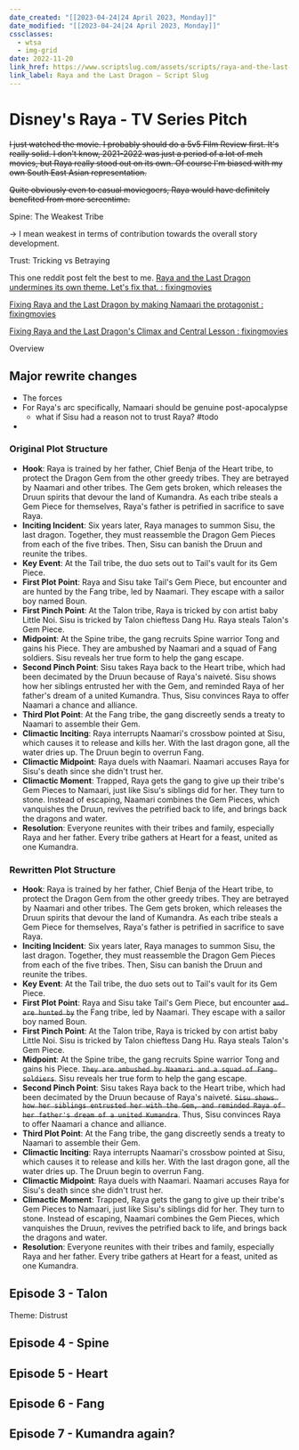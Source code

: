 ```yaml
---
date_created: "[[2023-04-24|24 April 2023, Monday]]"
date_modified: "[[2023-04-24|24 April 2023, Monday]]"
cssclasses:
  - wtsa
  - img-grid
date: 2022-11-20
link_href: https://www.scriptslug.com/assets/scripts/raya-and-the-last-dragon-2021.pdf
link_label: Raya and the Last Dragon – Script Slug
---
```

# Disney's Raya - TV Series Pitch

~~I just watched the movie. I probably should do a 5v5 Film Review first. It's really solid. I don't know, 2021-2022 was just a period of a lot of meh movies, but Raya really stood out on its own. Of course I'm biased with my own South East Asian representation.~~

~~Quite obviously even to casual moviegoers, Raya would have definitely benefited from more screentime.~~

Spine: The Weakest Tribe

→ I mean weakest in terms of contribution towards the overall story development.

Trust: Tricking vs Betraying

This one reddit post felt the best to me. [Raya and the Last Dragon undermines its own theme. Let's fix that. : fixingmovies](https://www.reddit.com/r/fixingmovies/comments/qgcyjb/raya_and_the_last_dragon_undermines_its_own_theme/)

[Fixing Raya and the Last Dragon by making Namaari the protagonist : fixingmovies](https://www.reddit.com/r/fixingmovies/comments/u38jb2/fixing_raya_and_the_last_dragon_by_making_namaari/)

[Fixing Raya and the Last Dragon's Climax and Central Lesson : fixingmovies](https://www.reddit.com/r/fixingmovies/comments/o37iaw/fixing_raya_and_the_last_dragons_climax_and/)

Overview

## Major rewrite changes

- The forces
- For Raya's arc specifically, Namaari should be genuine post-apocalypse
  - what if Sisu had a reason not to trust Raya? #todo
-

### Original Plot Structure

- **Hook**: Raya is trained by her father, Chief Benja of the Heart tribe, to protect the Dragon Gem from the other greedy tribes. They are betrayed by Naamari and other tribes. The Gem gets broken, which releases the Druun spirits that devour the land of Kumandra. As each tribe steals a Gem Piece for themselves, Raya's father is petrified in sacrifice to save Raya.
- **Inciting Incident**: Six years later, Raya manages to summon Sisu, the last dragon. Together, they must reassemble the Dragon Gem Pieces from each of the five tribes. Then, Sisu can banish the Druun and reunite the tribes.
- **Key Event**: At the Tail tribe, the duo sets out to Tail's vault for its Gem Piece.
- **First Plot Point**: Raya and Sisu take Tail's Gem Piece, but encounter and are hunted by the Fang tribe, led by Naamari. They escape with a sailor boy named Boun.
- **First Pinch Point**: At the Talon tribe, Raya is tricked by con artist baby Little Noi. Sisu is tricked by Talon chieftess Dang Hu. Raya steals Talon's Gem Piece.
- **Midpoint**: At the Spine tribe, the gang recruits Spine warrior Tong and gains his Piece. They are ambushed by Naamari and a squad of Fang soldiers. Sisu reveals her true form to help the gang escape.
- **Second Pinch Point**: Sisu takes Raya back to the Heart tribe, which had been decimated by the Druun because of Raya's naiveté. Sisu shows how her siblings entrusted her with the Gem, and reminded Raya of her father's dream of a united Kumandra. Thus, Sisu convinces Raya to offer Naamari a chance and alliance.
- **Third Plot Point**: At the Fang tribe, the gang discreetly sends a treaty to Naamari to assemble their Gem.
- **Climactic Inciting**: Raya interrupts Naamari's crossbow pointed at Sisu, which causes it to release and kills her. With the last dragon gone, all the water dries up. The Druun begin to overrun Fang.
- **Climactic Midpoint**: Raya duels with Naamari. Naamari accuses Raya for Sisu's death since she didn't trust her.
- **Climactic Moment**: Trapped, Raya gets the gang to give up their tribe's Gem Pieces to Namaari, just like Sisu's siblings did for her. They turn to stone. Instead of escaping, Naamari combines the Gem Pieces, which vanquishes the Druun, revives the petrified back to life, and brings back the dragons and water.
- **Resolution**: Everyone reunites with their tribes and family, especially Raya and her father. Every tribe gathers at Heart for a feast, united as one Kumandra.

### Rewritten Plot Structure

- **Hook**: Raya is trained by her father, Chief Benja of the Heart tribe, to protect the Dragon Gem from the other greedy tribes. They are betrayed by Naamari and other tribes. The Gem gets broken, which releases the Druun spirits that devour the land of Kumandra. As each tribe steals a Gem Piece for themselves, Raya's father is petrified in sacrifice to save Raya.
- **Inciting Incident**: Six years later, Raya manages to summon Sisu, the last dragon. Together, they must reassemble the Dragon Gem Pieces from each of the five tribes. Then, Sisu can banish the Druun and reunite the tribes.
- **Key Event**: At the Tail tribe, the duo sets out to Tail's vault for its Gem Piece.
- **First Plot Point**: Raya and Sisu take Tail's Gem Piece, but encounter ~~`and are hunted by`~~ the Fang tribe, led by Naamari. They escape with a sailor boy named Boun.
- **First Pinch Point**: At the Talon tribe, Raya is tricked by con artist baby Little Noi. Sisu is tricked by Talon chieftess Dang Hu. Raya steals Talon's Gem Piece.
- **Midpoint**: At the Spine tribe, the gang recruits Spine warrior Tong and gains his Piece. ~~`They are ambushed by Naamari and a squad of Fang soldiers`~~. Sisu reveals her true form to help the gang escape.
- **Second Pinch Point**: Sisu takes Raya back to the Heart tribe, which had been decimated by the Druun because of Raya's naiveté. ~~`Sisu shows how her siblings entrusted her with the Gem, and reminded Raya of her father's dream of a united Kumandra`~~. Thus, Sisu convinces Raya to offer Naamari a chance and alliance.
- **Third Plot Point**: At the Fang tribe, the gang discreetly sends a treaty to Naamari to assemble their Gem.
- **Climactic Inciting**: Raya interrupts Naamari's crossbow pointed at Sisu, which causes it to release and kills her. With the last dragon gone, all the water dries up. The Druun begin to overrun Fang.
- **Climactic Midpoint**: Raya duels with Naamari. Naamari accuses Raya for Sisu's death since she didn't trust her.
- **Climactic Moment**: Trapped, Raya gets the gang to give up their tribe's Gem Pieces to Namaari, just like Sisu's siblings did for her. They turn to stone. Instead of escaping, Naamari combines the Gem Pieces, which vanquishes the Druun, revives the petrified back to life, and brings back the dragons and water.
- **Resolution**: Everyone reunites with their tribes and family, especially Raya and her father. Every tribe gathers at Heart for a feast, united as one Kumandra.



## Episode 3 - Talon

Theme: Distrust

## Episode 4 - Spine

## Episode 5 - Heart

## Episode 6 - Fang

## Episode 7 - Kumandra again?
